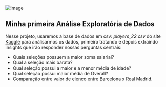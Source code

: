 ![image](https://tm.ibxk.com.br/2021/10/05/05164344193348.jpg)

## <a> Minha primeira Análise Exploratória de Dados </a>

Nesse projeto, usaremos a base de dados em csv: *players_22.csv* do site [Kaggle](https://www.kaggle.com/datasets/stefanoleone992/fifa-22-complete-player-dataset) para análisarmos os dados, primeiro tratando e depois extraindo insights que irão responder nossas perguntas centrais:

- Quais seleções possuem a maior soma salarial?
- Qual a seleção mais barata?
- Qual seleção possui a maior e a menor média de idade?
- Qual seleção possui maior média de Overall?
- Comparação entre valor de elenco entre Barcelona x Real Madrid.
